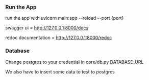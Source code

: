 ### Run the App ###

run the app with 
uvicorn main:app --reload --port {port}

swagger ui = http://127.0.0.1:8000/docs

redoc documentation = http://127.0.0.1:8000/redoc

### Database ###

Change postgres to your credential in core/db.py DATABASE_URL

We also have to insert some data to test to postgres